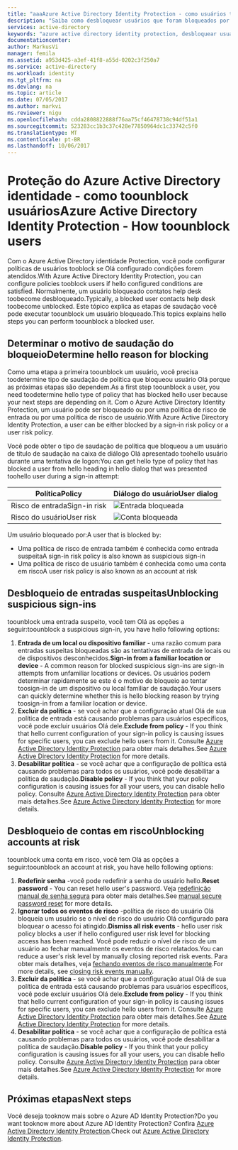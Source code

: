 ```yaml
---
title: "aaaAzure Active Directory Identity Protection - como usuários toounblock | Microsoft Docs"
description: "Saiba como desbloquear usuários que foram bloqueados por uma política do Azure Active Directory Identity Protection."
services: active-directory
keywords: "azure active directory identity protection, desbloquear usuário"
documentationcenter: 
author: MarkusVi
manager: femila
ms.assetid: a953d425-a3ef-41f8-a55d-0202c3f250a7
ms.service: active-directory
ms.workload: identity
ms.tgt_pltfrm: na
ms.devlang: na
ms.topic: article
ms.date: 07/05/2017
ms.author: markvi
ms.reviewer: nigu
ms.openlocfilehash: cdda2808822888f76aa75cf46478738c94df51a1
ms.sourcegitcommit: 523283cc1b3c37c428e77850964dc1c33742c5f0
ms.translationtype: MT
ms.contentlocale: pt-BR
ms.lasthandoff: 10/06/2017
---
```

# <a name="azure-active-directory-identity-protection---how-toounblock-users"></a><span data-ttu-id="9c985-104">Proteção do Azure Active Directory identidade - como toounblock usuários</span><span class="sxs-lookup"><span data-stu-id="9c985-104">Azure Active Directory Identity Protection - How toounblock users</span></span>
<span data-ttu-id="9c985-105">Com o Azure Active Directory identidade Protection, você pode configurar políticas de usuários tooblock se Olá configurado condições forem atendidos.</span><span class="sxs-lookup"><span data-stu-id="9c985-105">With Azure Active Directory Identity Protection, you can configure policies tooblock users if hello configured conditions are satisfied.</span></span> <span data-ttu-id="9c985-106">Normalmente, um usuário bloqueado contatos help desk toobecome desbloqueado.</span><span class="sxs-lookup"><span data-stu-id="9c985-106">Typically, a blocked user contacts help desk toobecome unblocked.</span></span> <span data-ttu-id="9c985-107">Este tópico explica as etapas de saudação você pode executar toounblock um usuário bloqueado.</span><span class="sxs-lookup"><span data-stu-id="9c985-107">This topics explains hello steps you can perform toounblock a blocked user.</span></span>

## <a name="determine-hello-reason-for-blocking"></a><span data-ttu-id="9c985-108">Determinar o motivo de saudação do bloqueio</span><span class="sxs-lookup"><span data-stu-id="9c985-108">Determine hello reason for blocking</span></span>
<span data-ttu-id="9c985-109">Como uma etapa a primeira toounblock um usuário, você precisa toodetermine tipo de saudação de política que bloqueou usuário Olá porque as próximas etapas são dependem.</span><span class="sxs-lookup"><span data-stu-id="9c985-109">As a first step toounblock a user, you need toodetermine hello type of policy that has blocked hello user because your next steps are depending on it.</span></span>
<span data-ttu-id="9c985-110">Com o Azure Active Directory Identity Protection, um usuário pode ser bloqueado ou por uma política de risco de entrada ou por uma política de risco de usuário.</span><span class="sxs-lookup"><span data-stu-id="9c985-110">With Azure Active Directory Identity Protection, a user can be either blocked by a sign-in risk policy or a user risk policy.</span></span>

<span data-ttu-id="9c985-111">Você pode obter o tipo de saudação de política que bloqueou a um usuário de título de saudação na caixa de diálogo Olá apresentado toohello usuário durante uma tentativa de logon:</span><span class="sxs-lookup"><span data-stu-id="9c985-111">You can get hello type of policy that has blocked a user from hello heading in hello dialog that was presented toohello user during a sign-in attempt:</span></span>

| <span data-ttu-id="9c985-112">Política</span><span class="sxs-lookup"><span data-stu-id="9c985-112">Policy</span></span> | <span data-ttu-id="9c985-113">Diálogo do usuário</span><span class="sxs-lookup"><span data-stu-id="9c985-113">User dialog</span></span> |
| --- | --- |
| <span data-ttu-id="9c985-114">Risco de entrada</span><span class="sxs-lookup"><span data-stu-id="9c985-114">Sign-in risk</span></span> |![Entrada bloqueada](./media/active-directory-identityprotection-unblock-howto/02.png) |
| <span data-ttu-id="9c985-116">Risco do usuário</span><span class="sxs-lookup"><span data-stu-id="9c985-116">User risk</span></span> |![Conta bloqueada](./media/active-directory-identityprotection-unblock-howto/104.png) |

<span data-ttu-id="9c985-118">Um usuário bloqueado por:</span><span class="sxs-lookup"><span data-stu-id="9c985-118">A user that is blocked by:</span></span>

* <span data-ttu-id="9c985-119">Uma política de risco de entrada também é conhecida como entrada suspeita</span><span class="sxs-lookup"><span data-stu-id="9c985-119">A sign-in risk policy is also known as suspicious sign-in</span></span>
* <span data-ttu-id="9c985-120">Uma política de risco de usuário também é conhecida como uma conta em risco</span><span class="sxs-lookup"><span data-stu-id="9c985-120">A user risk policy is also known as an account at risk</span></span>

## <a name="unblocking-suspicious-sign-ins"></a><span data-ttu-id="9c985-121">Desbloqueio de entradas suspeitas</span><span class="sxs-lookup"><span data-stu-id="9c985-121">Unblocking suspicious sign-ins</span></span>
<span data-ttu-id="9c985-122">toounblock uma entrada suspeito, você tem Olá as opções a seguir:</span><span class="sxs-lookup"><span data-stu-id="9c985-122">toounblock a suspicious sign-in, you have hello following options:</span></span>

1. <span data-ttu-id="9c985-123">**Entrada de um local ou dispositivo familiar** - uma razão comum para entradas suspeitas bloqueadas são as tentativas de entrada de locais ou de dispositivos desconhecidos.</span><span class="sxs-lookup"><span data-stu-id="9c985-123">**Sign-in from a familiar location or device** - A common reason for blocked suspicious sign-ins are sign-in attempts from unfamiliar locations or devices.</span></span> <span data-ttu-id="9c985-124">Os usuários podem determinar rapidamente se este é o motivo de bloqueio ao tentar toosign-in de um dispositivo ou local familiar de saudação.</span><span class="sxs-lookup"><span data-stu-id="9c985-124">Your users can quickly determine whether this is hello blocking reason by trying toosign-in from a familiar location or device.</span></span>
2. <span data-ttu-id="9c985-125">**Excluir da política** - se você achar que a configuração atual Olá de sua política de entrada está causando problemas para usuários específicos, você pode excluir usuários Olá dele.</span><span class="sxs-lookup"><span data-stu-id="9c985-125">**Exclude from policy** - If you think that hello current configuration of your sign-in policy is causing issues for specific users, you can exclude hello users from it.</span></span> <span data-ttu-id="9c985-126">Consulte [Azure Active Directory Identity Protection](active-directory-identityprotection.md) para obter mais detalhes.</span><span class="sxs-lookup"><span data-stu-id="9c985-126">See [Azure Active Directory Identity Protection](active-directory-identityprotection.md) for more details.</span></span>
3. <span data-ttu-id="9c985-127">**Desabilitar política** - se você achar que a configuração de política está causando problemas para todos os usuários, você pode desabilitar a política de saudação.</span><span class="sxs-lookup"><span data-stu-id="9c985-127">**Disable policy** - If you think that your policy configuration is causing issues for all your users, you can disable hello policy.</span></span> <span data-ttu-id="9c985-128">Consulte [Azure Active Directory Identity Protection](active-directory-identityprotection.md) para obter mais detalhes.</span><span class="sxs-lookup"><span data-stu-id="9c985-128">See [Azure Active Directory Identity Protection](active-directory-identityprotection.md) for more details.</span></span>

## <a name="unblocking-accounts-at-risk"></a><span data-ttu-id="9c985-129">Desbloqueio de contas em risco</span><span class="sxs-lookup"><span data-stu-id="9c985-129">Unblocking accounts at risk</span></span>
<span data-ttu-id="9c985-130">toounblock uma conta em risco, você tem Olá as opções a seguir:</span><span class="sxs-lookup"><span data-stu-id="9c985-130">toounblock an account at risk, you have hello following options:</span></span>

1. <span data-ttu-id="9c985-131">**Redefinir senha** -você pode redefinir a senha do usuário hello.</span><span class="sxs-lookup"><span data-stu-id="9c985-131">**Reset password** - You can reset hello user's password.</span></span> <span data-ttu-id="9c985-132">Veja [redefinição manual de senha segura](active-directory-identityprotection.md#manual-secure-password-reset) para obter mais detalhes.</span><span class="sxs-lookup"><span data-stu-id="9c985-132">See [manual secure password reset](active-directory-identityprotection.md#manual-secure-password-reset) for more details.</span></span>
2. <span data-ttu-id="9c985-133">**Ignorar todos os eventos de risco** -política de risco do usuário Olá bloqueia um usuário se o nível de risco do usuário Olá configurado para bloquear o acesso foi atingido.</span><span class="sxs-lookup"><span data-stu-id="9c985-133">**Dismiss all risk events** - hello user risk policy blocks a user if hello configured user risk level for blocking access has been reached.</span></span> <span data-ttu-id="9c985-134">Você pode reduzir o nível de risco de um usuário ao fechar manualmente os eventos de risco relatados.</span><span class="sxs-lookup"><span data-stu-id="9c985-134">You can reduce a user's risk level by manually closing reported risk events.</span></span> <span data-ttu-id="9c985-135">Para obter mais detalhes, veja [fechando eventos de risco manualmente](active-directory-identityprotection.md#closing-risk-events-manually).</span><span class="sxs-lookup"><span data-stu-id="9c985-135">For more details, see [closing risk events manually](active-directory-identityprotection.md#closing-risk-events-manually).</span></span>
3. <span data-ttu-id="9c985-136">**Excluir da política** - se você achar que a configuração atual Olá de sua política de entrada está causando problemas para usuários específicos, você pode excluir usuários Olá dele.</span><span class="sxs-lookup"><span data-stu-id="9c985-136">**Exclude from policy** - If you think that hello current configuration of your sign-in policy is causing issues for specific users, you can exclude hello users from it.</span></span> <span data-ttu-id="9c985-137">Consulte [Azure Active Directory Identity Protection](active-directory-identityprotection.md) para obter mais detalhes.</span><span class="sxs-lookup"><span data-stu-id="9c985-137">See [Azure Active Directory Identity Protection](active-directory-identityprotection.md) for more details.</span></span>
4. <span data-ttu-id="9c985-138">**Desabilitar política** - se você achar que a configuração de política está causando problemas para todos os usuários, você pode desabilitar a política de saudação.</span><span class="sxs-lookup"><span data-stu-id="9c985-138">**Disable policy** - If you think that your policy configuration is causing issues for all your users, you can disable hello policy.</span></span> <span data-ttu-id="9c985-139">Consulte [Azure Active Directory Identity Protection](active-directory-identityprotection.md) para obter mais detalhes.</span><span class="sxs-lookup"><span data-stu-id="9c985-139">See [Azure Active Directory Identity Protection](active-directory-identityprotection.md) for more details.</span></span>

## <a name="next-steps"></a><span data-ttu-id="9c985-140">Próximas etapas</span><span class="sxs-lookup"><span data-stu-id="9c985-140">Next steps</span></span>
 <span data-ttu-id="9c985-141">Você deseja tooknow mais sobre o Azure AD Identity Protection?</span><span class="sxs-lookup"><span data-stu-id="9c985-141">Do you want tooknow more about Azure AD Identity Protection?</span></span> <span data-ttu-id="9c985-142">Confira [Azure Active Directory Identity Protection](active-directory-identityprotection.md).</span><span class="sxs-lookup"><span data-stu-id="9c985-142">Check out [Azure Active Directory Identity Protection](active-directory-identityprotection.md).</span></span>

